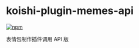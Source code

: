 # koishi-plugin-memes-api

[![npm](https://img.shields.io/npm/v/koishi-plugin-memes-api?style=flat-square)](https://www.npmjs.com/package/koishi-plugin-memes-api)

表情包制作插件调用 API 版
